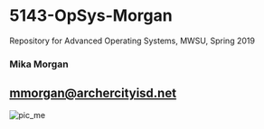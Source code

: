# 5143-OpSys-Morgan

Repository for Advanced Operating Systems, MWSU, Spring 2019


### Mika Morgan
## mmorgan@archercityisd.net


![pic_me](https://user-images.githubusercontent.com/35539259/35348710-7a6388d8-00fe-11e8-8ae9-cd3c663f919b.jpg)
